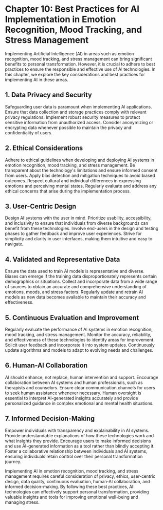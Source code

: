 Chapter 10: Best Practices for AI Implementation in Emotion Recognition, Mood Tracking, and Stress Management
=============================================================================================================

Implementing Artificial Intelligence (AI) in areas such as emotion recognition, mood tracking, and stress management can bring significant benefits to personal transformation. However, it is crucial to adhere to best practices to ensure the responsible and effective use of AI technologies. In this chapter, we explore the key considerations and best practices for implementing AI in these areas.

**1. Data Privacy and Security**
--------------------------------

Safeguarding user data is paramount when implementing AI applications. Ensure that data collection and storage practices comply with relevant privacy regulations. Implement robust security measures to protect sensitive information from unauthorized access. Consider anonymizing or encrypting data whenever possible to maintain the privacy and confidentiality of users.

**2. Ethical Considerations**
-----------------------------

Adhere to ethical guidelines when developing and deploying AI systems in emotion recognition, mood tracking, and stress management. Be transparent about the technology's limitations and ensure informed consent from users. Apply bias detection and mitigation techniques to avoid biased outcomes. Respect cultural and individual differences in expressing emotions and perceiving mental states. Regularly evaluate and address any ethical concerns that arise during the implementation process.

**3. User-Centric Design**
--------------------------

Design AI systems with the user in mind. Prioritize usability, accessibility, and inclusivity to ensure that individuals from diverse backgrounds can benefit from these technologies. Involve end-users in the design and testing phases to gather feedback and improve user experiences. Strive for simplicity and clarity in user interfaces, making them intuitive and easy to navigate.

**4. Validated and Representative Data**
----------------------------------------

Ensure the data used to train AI models is representative and diverse. Biases can emerge if the training data disproportionately represents certain demographics or situations. Collect and incorporate data from a wide range of sources to obtain an accurate and comprehensive understanding of emotions, moods, and stress factors. Regularly update and retrain AI models as new data becomes available to maintain their accuracy and effectiveness.

**5. Continuous Evaluation and Improvement**
--------------------------------------------

Regularly evaluate the performance of AI systems in emotion recognition, mood tracking, and stress management. Monitor the accuracy, reliability, and effectiveness of these technologies to identify areas for improvement. Solicit user feedback and incorporate it into system updates. Continuously update algorithms and models to adapt to evolving needs and challenges.

**6. Human-AI Collaboration**
-----------------------------

AI should enhance, not replace, human intervention and support. Encourage collaboration between AI systems and human professionals, such as therapists and counselors. Ensure clear communication channels for users to seek human assistance whenever necessary. Human oversight is essential to interpret AI-generated insights accurately and provide personalized guidance in complex emotional and mental health situations.

**7. Informed Decision-Making**
-------------------------------

Empower individuals with transparency and explainability in AI systems. Provide understandable explanations of how these technologies work and what insights they provide. Encourage users to make informed decisions and use AI-generated information as a tool rather than blindly accepting it. Foster a collaborative relationship between individuals and AI systems, ensuring individuals retain control over their personal transformation journey.

Implementing AI in emotion recognition, mood tracking, and stress management requires careful consideration of privacy, ethics, user-centric design, data quality, continuous evaluation, human-AI collaboration, and informed decision-making. By following these best practices, AI technologies can effectively support personal transformation, providing valuable insights and tools for improving emotional well-being and managing stress.

